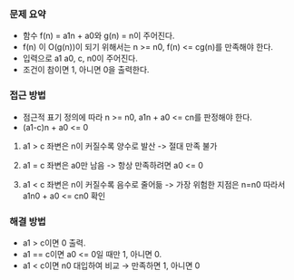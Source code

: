### 문제 요약
- 함수 f(n) = a1n + a0와 g(n) = n이 주어진다.
- f(n) 이 O(g(n))이 되기 위해서는 n >= n0, f(n) <= cg(n)를 만족해야 한다.
- 입력으로 a1 a0, c, n0이 주어진다.
- 조건이 참이면 1, 아니면 0을 출력한다.

### 접근 방법
- 점근적 표기 정의에 따라 n >= n0, a1n + a0 <= cn를 판정해야 한다. 
- (a1-c)n + a0 <= 0

1. a1 > c
좌변은 n이 커질수록 양수로 발산 -> 절대 만족 불가

2. a1 = c
좌변은 a0만 남음 -> 항상 만족하려면 a0 <= 0

3. a1 < c
좌변은 n이 커질수록 음수로 줄어듦 -> 가장 위험한 지점은 n=n0
따라서 a1n0 + a0 <= cn0 확인

### 해결 방법
- a1 > c이면 0 출력.
- a1 == c이면 a0 <= 0일 때만 1, 아니면 0.
- a1 < c이면 n0 대입하여 비교 → 만족하면 1, 아니면 0